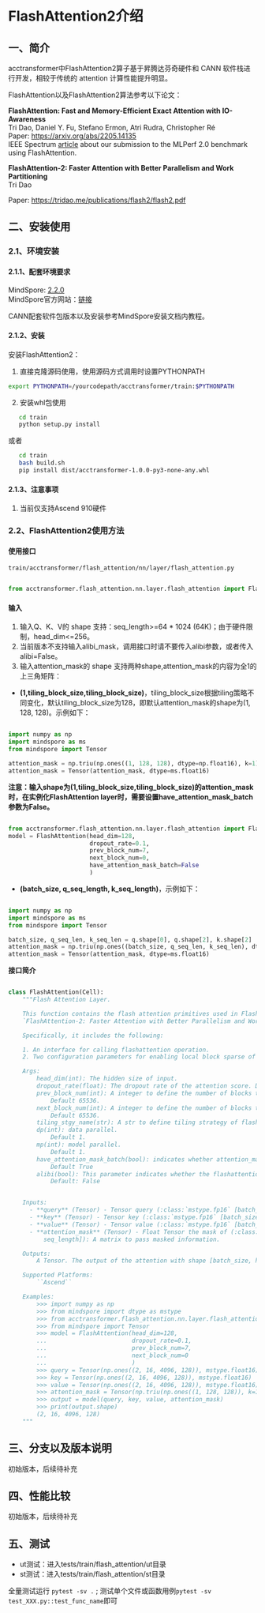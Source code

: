 # FlashAttention2介绍

## 一、简介

acctransformer中FlashAttention2算子基于昇腾达芬奇硬件和 CANN 软件栈进行开发，相较于传统的 attention 计算性能提升明显。

FlashAttention以及FlashAttention2算法参考以下论文：

**FlashAttention: Fast and Memory-Efficient Exact Attention with IO-Awareness**  
Tri Dao, Daniel Y. Fu, Stefano Ermon, Atri Rudra, Christopher Ré  
Paper: https://arxiv.org/abs/2205.14135  
IEEE Spectrum [article](https://spectrum.ieee.org/mlperf-rankings-2022) about our submission to the MLPerf 2.0 benchmark using FlashAttention.

**FlashAttention-2: Faster Attention with Better Parallelism and Work Partitioning**  
Tri Dao

Paper: https://tridao.me/publications/flash2/flash2.pdf

## 二、安装使用

### 2.1、环境安装

#### 2.1.1、配套环境要求

MindSpore: [2.2.0](https://www.mindspore.cn/versions#2.2.0) <br>
MindSpore官方网站：[链接](https://www.mindspore.cn/install) <br>

CANN配套软件包版本以及安装参考MindSpore安装文档内教程。

#### 2.1.2、安装

安装FlashAttention2：

1. 直接克隆源码使用，使用源码方式调用时设置PYTHONPATH

```bash
export PYTHONPATH=/yourcodepath/acctransformer/train:$PYTHONPATH
```

2. 安装whl包使用

```bash
   cd train
   python setup.py install
```

或者

```bash
   cd train
   bash build.sh
   pip install dist/acctransformer-1.0.0-py3-none-any.whl
```

#### 2.1.3、注意事项

1. 当前仅支持Ascend 910硬件

### 2.2、FlashAttention2使用方法

#### 使用接口

```train/acctransformer/flash_attention/nn/layer/flash_attention.py```

```python

from acctransformer.flash_attention.nn.layer.flash_attention import FlashAttention

```

#### 输入

1. 输入Q、K、V的 shape 支持：seq_length>=64 * 1024 (64K)；由于硬件限制，head_dim<=256。
2. 当前版本不支持输入alibi_mask，调用接口时请不要传入alibi参数，或者传入alibi=False。
3. 输入attention_mask的 shape 支持两种shape,attention_mask的内容为全1的上三角矩阵：<br>

- **(1,tiling_block_size,tiling_block_size)**，tiling_block_size根据tiling策略不同变化，默认tiling_block_size为128，即默认attention_mask的shape为(1, 128, 128)。示例如下：

```python

import numpy as np
import mindspore as ms
from mindspore import Tensor

attention_mask = np.triu(np.ones((1, 128, 128), dtype=np.float16), k=1)
attention_mask = Tensor(attention_mask, dtype=ms.float16)

```

**注意：输入shape为(1,tiling_block_size,tiling_block_size)的attention_mask时，在实例化FlashAttention layer时，需要设置have_attention_mask_batch参数为False。**

```python

from acctransformer.flash_attention.nn.layer.flash_attention import FlashAttention
model = FlashAttention(head_dim=128,
                       dropout_rate=0.1,
                       prev_block_num=7,
                       next_block_num=0,
                       have_attention_mask_batch=False
                       )

```

- **(batch_size, q_seq_length, k_seq_length)**，示例如下：

```python

import numpy as np
import mindspore as ms
from mindspore import Tensor

batch_size, q_seq_len, k_seq_len = q.shape[0], q.shape[2], k.shape[2]
attention_mask = np.triu(np.ones((batch_size, q_seq_len, k_seq_len), dtype=np.float16), k=1)
attention_mask = Tensor(attention_mask, dtype=ms.float16)

```

**接口简介**

```python

class FlashAttention(Cell):
    """Flash Attention Layer.

    This function contains the flash attention primitives used in FlashAttention (see paper)
    `FlashAttention-2: Faster Attention with Better Parallelism and Work Partitioning <https://tridao.me/publications/flash2/flash2.pdf>`

    Specifically, it includes the following:

    1. An interface for calling flashattention operation.
    2. Two configuration parameters for enabling local block sparse of flashattention.

    Args:
        head_dim(int): The hidden size of input.
        dropout_rate(float): The dropout rate of the attention score. Default 0.0.
        prev_block_num(int): A integer to define the number of blocks to look ahead for local block sparse attention.
            Default 65536.
        next_block_num(int): A integer to define the number of blocks to look behind for local block sparse attention.
            Default 65536.
        tiling_stgy_name(str): A str to define tiling strategy of flash attention.
        dp(int): data parallel.
            Default 1.
        mp(int): model parallel.
            Default 1.
        have_attention_mask_batch(bool): indicates whether attention_mask contains the batch dimension.
            Default True
        alibi(bool): This parameter indicates whether the flashattention supports the Alibi.
            Default: False


    Inputs:
      - **query** (Tensor) - Tensor query (:class:`mstype.fp16` [batch_size, head_num, seq_length, head_dim])
      - **key** (Tensor) - Tensor key (:class:`mstype.fp16` [batch_size, head_num, seq_length, head_dim])
      - **value** (Tensor) - Tensor value (:class:`mstype.fp16` [batch_size, head_num, seq_length, head_dim])
      - **attention_mask** (Tensor) - Float Tensor the mask of (:class:`mstype.fp16` [batch_size, seq_length,
          seq_length]): A matrix to pass masked information.

    Outputs:
        A Tensor. The output of the attention with shape [batch_size, head_num, seq_length, head_dim]

    Supported Platforms:
        ``Ascend``

    Examples:
        >>> import numpy as np
        >>> from mindspore import dtype as mstype
        >>> from acctransformer.flash_attention.nn.layer.flash_attention import FlashAttention
        >>> from mindspore import Tensor
        >>> model = FlashAttention(head_dim=128,
        ...                        dropout_rate=0.1,
        ...                        prev_block_num=7,
        ...                        next_block_num=0
        ...                        )
        >>> query = Tensor(np.ones((2, 16, 4096, 128)), mstype.float16)
        >>> key = Tensor(np.ones((2, 16, 4096, 128)), mstype.float16)
        >>> value = Tensor(np.ones((2, 16, 4096, 128)), mstype.float16)
        >>> attention_mask = Tensor(np.triu(np.ones((1, 128, 128)), k=1), mstype.float16)
        >>> output = model(query, key, value, attention_mask)
        >>> print(output.shape)
        (2, 16, 4096, 128)
    """

```

## 三、分支以及版本说明

初始版本，后续待补充

## 四、性能比较

初始版本，后续待补充

## 五、测试

- ut测试：进入tests/train/flash_attention/ut目录
- st测试：进入tests/train/flash_attention/st目录

全量测试运行 `pytest -sv .` ; 测试单个文件或函数用例`pytest -sv test_XXX.py::test_func_name`即可